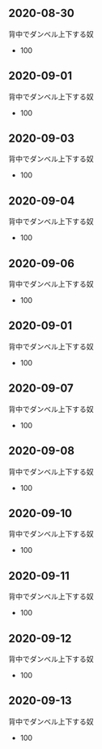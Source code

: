 ## 2020-08-30
背中でダンベル上下する奴
 - 100

## 2020-09-01
背中でダンベル上下する奴
 - 100

## 2020-09-03
背中でダンベル上下する奴
 - 100

## 2020-09-04
背中でダンベル上下する奴
 - 100

## 2020-09-06
背中でダンベル上下する奴
 - 100

## 2020-09-01
背中でダンベル上下する奴
 - 100

## 2020-09-07
背中でダンベル上下する奴
 - 100

## 2020-09-08
背中でダンベル上下する奴
 - 100

## 2020-09-10
背中でダンベル上下する奴
 - 100

## 2020-09-11
背中でダンベル上下する奴
 - 100

## 2020-09-12
背中でダンベル上下する奴
 - 100

## 2020-09-13
背中でダンベル上下する奴
 - 100


